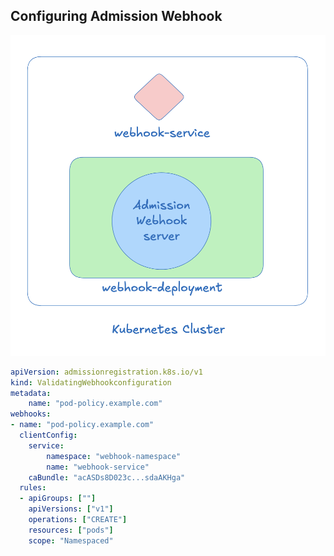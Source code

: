 ## Configuring Admission Webhook

<img src="https://github.com/matoanbach/homelab/blob/main/images/89.1.png"/>

```yaml
apiVersion: admissionregistration.k8s.io/v1
kind: ValidatingWebhookconfiguration
metadata:
    name: "pod-policy.example.com"
webhooks:
- name: "pod-policy.example.com"
  clientConfig:
    service:
        namespace: "webhook-namespace"
        name: "webhook-service"
    caBundle: "acASDs8D023c...sdaAKHga"
  rules:
  - apiGroups: [""]
    apiVersions: ["v1"]
    operations: ["CREATE"]
    resources: ["pods"]
    scope: "Namespaced"
```